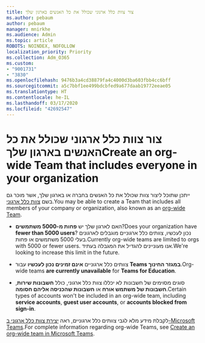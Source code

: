 ```yaml
---
title: צור צוות כלל ארגוני שכולל את כל האנשים בארגון שלך
ms.author: pebaum
author: pebaum
manager: mnirkhe
ms.audience: Admin
ms.topic: article
ROBOTS: NOINDEX, NOFOLLOW
localization_priority: Priority
ms.collection: Adm_O365
ms.custom:
- "9001731"
- "3830"
ms.openlocfilehash: 9476b3a4cd38879fa4c4000d3ba603fbb4cc6bff
ms.sourcegitcommit: a5c7bbf1ee499bdcbfed9a677daab19772eeae05
ms.translationtype: HT
ms.contentlocale: he-IL
ms.lasthandoff: 03/17/2020
ms.locfileid: "42692547"
---
```

# <a name="create-an-org-wide-team-that-includes-everyone-in-your-organization"></a><span data-ttu-id="dfd22-102">צור צוות כלל ארגוני שכולל את כל האנשים בארגון שלך</span><span class="sxs-lookup"><span data-stu-id="dfd22-102">Create an org-wide Team that includes everyone in your organization</span></span>

<span data-ttu-id="dfd22-103">ייתכן שתוכל ליצור צוות שכולל את כל האנשים בחברה או בארגון שלך, אשר מוכר גם בשם [צוות כלל ארגוני](https://docs.microsoft.com/microsoftteams/create-an-org-wide-team).</span><span class="sxs-lookup"><span data-stu-id="dfd22-103">You may be able to create a Team that includes all members of your company or organization, also known as an [org-wide Team](https://docs.microsoft.com/microsoftteams/create-an-org-wide-team).</span></span>

- <span data-ttu-id="dfd22-104">האם לארגון שלך יש **פחות מ-5000 משתמשים**?</span><span class="sxs-lookup"><span data-stu-id="dfd22-104">Does your organization have **fewer than 5000 users**?</span></span> <span data-ttu-id="dfd22-105">נכון לעכשיו, צוותים כלל ארגוניים מוגבלים לארגונים בעלי 5000 משתמשים או פחות.</span><span class="sxs-lookup"><span data-stu-id="dfd22-105">Currently org-wide teams are limited to orgs with 5000 or fewer users.</span></span> <span data-ttu-id="dfd22-106">אנו מעוניינים להגדיל את המגבלה בעתיד.</span><span class="sxs-lookup"><span data-stu-id="dfd22-106">We're looking to increase this limit in the future.</span></span>

- <span data-ttu-id="dfd22-107">צוותים כלל ארגוניים **אינם זמינים נכון לעכשיו** עבור **Teams במגזר החינוך**.</span><span class="sxs-lookup"><span data-stu-id="dfd22-107">Org-wide teams **are currently unavailable** for **Teams for Education**.</span></span>

- <span data-ttu-id="dfd22-108">סוגים מסוימים של חשבונות לא יכללו צוות כלל ארגוני, כולל **חשבונות שירות**, **חשבונות של משתמש אורח** או **חשבונות שהכניסה אליהם חסומה**.</span><span class="sxs-lookup"><span data-stu-id="dfd22-108">Certain types of accounts won't be included in an org-wide team, including **service accounts**, **guest user accounts**, or **accounts blocked from sign-in**.</span></span>

<span data-ttu-id="dfd22-109">לקבלת מידע מלא לגבי צוותים כלל ארגוניים, ראה [יצירת צוות כלל ארגוני ב-Microsoft Teams](https://docs.microsoft.com/microsoftteams/create-an-org-wide-team).</span><span class="sxs-lookup"><span data-stu-id="dfd22-109">For complete information regarding org-wide Teams, see [Create an org-wide team in Microsoft Teams](https://docs.microsoft.com/microsoftteams/create-an-org-wide-team).</span></span> 
